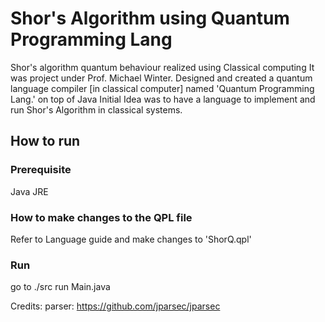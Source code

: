 # Shor's Algorithm using Quantum Programming Lang 
Shor's algorithm quantum behaviour realized using Classical computing
It was project under Prof. Michael Winter.
Designed and created a quantum language compiler [in classical computer] named 'Quantum Programming Lang.' on top of Java 
Initial Idea was to have a language to implement and run Shor's Algorithm in classical systems.


## How to run
### Prerequisite
Java JRE
### How to make changes to the QPL file
Refer to Language guide and make changes to 'ShorQ.qpl' 
### Run
go to ./src run Main.java 




Credits: 
parser: https://github.com/jparsec/jparsec



